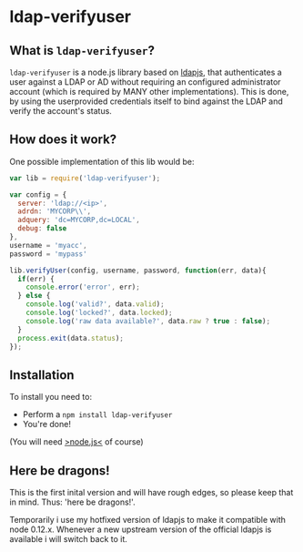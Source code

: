 # ldap-verifyuser

## What is `ldap-verifyuser`?

`ldap-verifyuser` is a node.js library based on [ldapjs](http://ldapjs.org/), that authenticates a user against a LDAP or AD without requiring an configured administrator account (which is required by MANY other implementations). This is done, by using the userprovided credentials itself to bind against the LDAP and verify the account's status.

## How does it work?

One possible implementation of this lib would be:
```javascript
var lib = require('ldap-verifyuser');

var config = {
  server: 'ldap://<ip>',
  adrdn: 'MYCORP\\',
  adquery: 'dc=MYCORP,dc=LOCAL',
  debug: false
},
username = 'myacc',
password = 'mypass'

lib.verifyUser(config, username, password, function(err, data){
  if(err) {
    console.error('error', err);
  } else {
    console.log('valid?', data.valid);
    console.log('locked?', data.locked);
    console.log('raw data available?', data.raw ? true : false);
  }
  process.exit(data.status);
});
```

## Installation

To install you need to:

 - Perform a `npm install ldap-verifyuser`
 - You're done!

(You will need [>node.js<](https://nodejs.org/) of course)


## Here be dragons!

This is the first inital version and will have rough edges, so please keep that in mind.
Thus: 'here be dragons!'.

Temporarily i use my hotfixed version of ldapjs to make it compatible with node 0.12.x. Whenever a new upstream version of the official ldapjs is available i will switch back to it.
